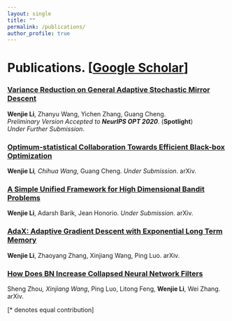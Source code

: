 ```yaml
---
layout: single
title: ""
permalink: /publications/
author_profile: true
---
```

# <i class="fa fa-fw fa-paste"></i> Publications. [[Google Scholar](https://scholar.google.com/citations?user=4jlUpjEAAAAJ&hl=en)] #


### [Variance Reduction on General Adaptive Stochastic Mirror Descent](https://williamlwj.github.io/About//publications/SVRGMD)
**Wenjie Li**, Zhanyu Wang, Yichen Zhang, Guang Cheng. \
_Preliminary Version Accepted to **NeurIPS OPT 2020**_. (**Spotlight**)\
_Under Further Submission_.


### [Optimum-statistical Collaboration Towards Efficient Black-box Optimization](https://williamlwj.github.io/About//publications/VHCT)
**Wenjie Li**<sup>*</sup>, Chihua Wang<sup>*</sup>, Guang Cheng. 
_Under Submission_. arXiv.


### [A Simple Unified Framework for High Dimensional Bandit Problems](https://williamlwj.github.io/About//publications/Bandit_framework)
**Wenjie Li**, Adarsh Barik, Jean Honorio. 
_Under Submission_. arXiv.



### [AdaX: Adaptive Gradient Descent with Exponential Long Term Memory](https://williamlwj.github.io/About//publications/AdaX)
**Wenjie Li**, Zhaoyang Zhang, Xinjiang Wang, Ping Luo. 
arXiv. 



### [How Does BN Increase Collapsed Neural Network Filters](https://williamlwj.github.io/About//publications/BN-collapse)

Sheng Zhou<sup>*</sup>, Xinjiang Wang<sup>*</sup>, Ping Luo, Litong Feng, **Wenjie Li**, Wei Zhang.
arXiv. 

[* denotes equal contribution]
